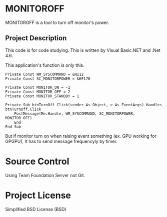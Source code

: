 # MONITOROFF

MONITOROFF is a tool to turn off monitor's power.

## Project Description

This code is for code studying.
This is written by Visual Basic.NET and .Net 4.6.

This application's function is only this.

    Private Const WM_SYSCOMMAND = &H112
    Private Const SC_MONITORPOWER = &HF170

    Private Const MONITOR_ON = -1
    Private Const MONITOR_OFF = 2
    Private Const MONITOR_STANDBY = 1

    Private Sub btnTurnOff_Click(sender As Object, e As EventArgs) Handles btnTurnOff.Click
        PostMessage(Me.Handle, WM_SYSCOMMAND, SC_MONITORPOWER, MONITOR_OFF)
        End
    End Sub

But if monitor turn on when raising event something (ex. GPU working for GPGPU),
It has to send message frequencyly by timer.

# Source Control

Using Team Foundation Server not Git.

# Project License

Simplified BSD License (BSD)
